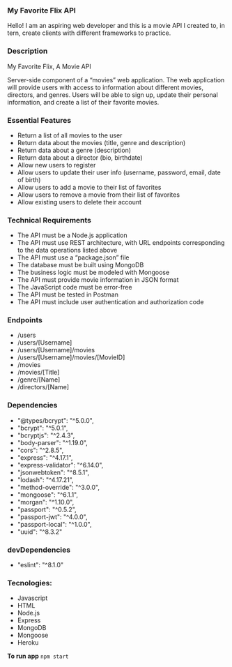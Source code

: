 ### My Favorite Flix API

Hello! I am an aspiring web developer and this is a movie API I created to, in tern, create clients with different frameworks to practice.

### Description

My Favorite Flix, A Movie API

Server-side component of a “movies” web application. The web application will provide users with access to information about different movies, directors, and genres. Users will be able to sign up, update their personal information, and create a list of their favorite movies.

### Essential Features

- Return a list of all movies to the user
- Return data about the movies (title, genre and description)
- Return data about a genre (description)
- Return data about a director (bio, birthdate)
- Allow new users to register
- Allow users to update their user info (username, password, email, date of birth)
- Allow users to add a movie to their list of favorites
- Allow users to remove a movie from their list of favorites
- Allow existing users to delete their account

### Technical Requirements

- The API must be a Node.js application
- The API must use REST architecture, with URL endpoints corresponding to the data operations listed above
- The API must use a “package.json” file
- The database must be built using MongoDB
- The business logic must be modeled with Mongoose
- The API must provide movie information in JSON format
- The JavaScript code must be error-free
- The API must be tested in Postman
- The API must include user authentication and authorization code

### Endpoints

- /users
- /users/[Username]
- /users/[Username]/movies
- /users/[Username]/movies/[MovieID]
- /movies
- /movies/[Title]
- /genre/[Name]
- /directors/[Name]

### Dependencies

- "@types/bcrypt": "^5.0.0",
- "bcrypt": "^5.0.1",
- "bcryptjs": "^2.4.3",
- "body-parser": "^1.19.0",
- "cors": "^2.8.5",
- "express": "^4.17.1",
- "express-validator": "^6.14.0",
- "jsonwebtoken": "^8.5.1",
- "lodash": "^4.17.21",
- "method-override": "^3.0.0",
- "mongoose": "^6.1.1",
- "morgan": "^1.10.0",
- "passport": "^0.5.2",
- "passport-jwt": "^4.0.0",
- "passport-local": "^1.0.0",
- "uuid": "^8.3.2"

### devDependencies

- "eslint": "^8.1.0"

### Tecnologies:

- Javascript
- HTML
- Node.js
- Express
- MongoDB
- Mongoose
- Heroku

**To run app**
`npm start`
